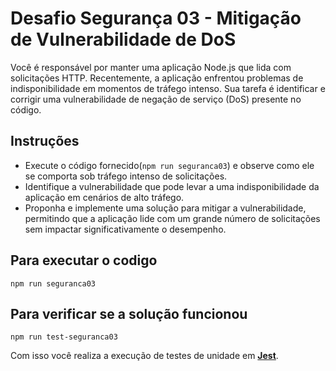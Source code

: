 # Desafio Segurança 03 - Mitigação de Vulnerabilidade de DoS

Você é responsável por manter uma aplicação Node.js que lida com solicitações HTTP. Recentemente, a aplicação enfrentou problemas de indisponibilidade em momentos de tráfego intenso. Sua tarefa é identificar e corrigir uma vulnerabilidade de negação de serviço (DoS) presente no código.

## Instruções

* Execute o código fornecido(``` npm run seguranca03 ```) e observe como ele se comporta sob tráfego intenso de solicitações.
* Identifique a vulnerabilidade que pode levar a uma indisponibilidade da aplicação em cenários de alto tráfego.
* Proponha e implemente uma solução para mitigar a vulnerabilidade, permitindo que a aplicação lide com um grande número de solicitações sem impactar significativamente o desempenho.

## Para executar o codigo

```npm run seguranca03```


## Para verificar se a solução funcionou

```npm run test-seguranca03```

Com isso você realiza a execução de testes de unidade em [**Jest**](https://jestjs.io/pt-BR/).
